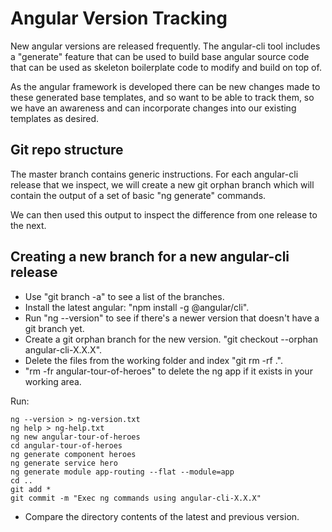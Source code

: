 # Angular Version Tracking
New angular versions are released frequently. The angular-cli tool includes
a "generate" feature that can be used to build base angular source code that
can be used as skeleton boilerplate code to modify and build on top of.

As the angular framework is developed there can be new changes made to these
generated base templates, and so want to be able to track them, so we have
an awareness and can incorporate changes into our existing templates as
desired. 

## Git repo structure
The master branch contains generic instructions. For each angular-cli
release that we inspect, we will create a new git orphan branch which 
will contain the output of a set of basic "ng generate" commands.

We can then used this output to inspect the difference from one release
to the next.

## Creating a new branch for a new angular-cli release
* Use "git branch -a" to see a list of the branches.
* Install the latest angular: "npm install -g @angular/cli".
* Run "ng --version" to see if there's a newer version that doesn't have a git branch yet.
* Create a git orphan branch for the new version. "git checkout --orphan angular-cli-X.X.X".
* Delete the files from the working folder and index "git rm -rf .".
* "rm -fr angular-tour-of-heroes" to delete the ng app if it exists in your working area.

Run:
```
ng --version > ng-version.txt
ng help > ng-help.txt
ng new angular-tour-of-heroes
cd angular-tour-of-heroes
ng generate component heroes
ng generate service hero
ng generate module app-routing --flat --module=app
cd ..
git add *
git commit -m "Exec ng commands using angular-cli-X.X.X"
```

* Compare the directory contents of the latest and previous version. 
